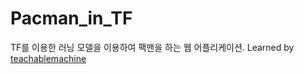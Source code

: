 # Pacman_in_TF
TF를 이용한 러닝 모델을 이용하여 팩맨을 하는 웹 어플리케이션.
Learned by [teachablemachine](https://teachablemachine.withgoogle.com/train)
